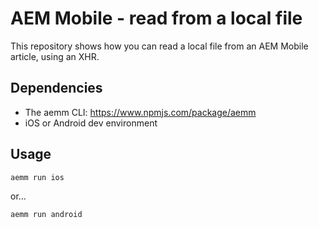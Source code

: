 # AEM Mobile - read from a local file

This repository shows how you can read a local file from an AEM Mobile article, using an XHR.

## Dependencies

- The aemm CLI: https://www.npmjs.com/package/aemm
- iOS or Android dev environment

## Usage

	aemm run ios

or...

	aemm run android